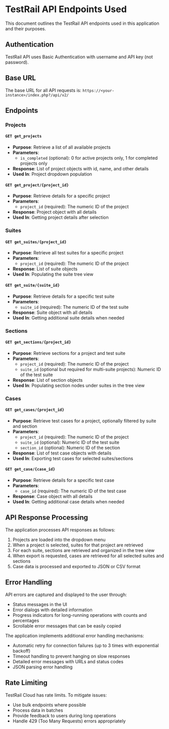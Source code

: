 # TestRail API Endpoints Used

This document outlines the TestRail API endpoints used in this application and their purposes.

## Authentication

TestRail API uses Basic Authentication with username and API key (not password).

## Base URL

The base URL for all API requests is: `https://<your-instance>/index.php?/api/v2/`

## Endpoints

### Projects

#### `GET get_projects`

- **Purpose**: Retrieve a list of all available projects
- **Parameters**:
  - `is_completed` (optional): 0 for active projects only, 1 for completed projects only
- **Response**: List of project objects with id, name, and other details
- **Used In**: Project dropdown population

#### `GET get_project/{project_id}`

- **Purpose**: Retrieve details for a specific project
- **Parameters**: 
  - `project_id` (required): The numeric ID of the project
- **Response**: Project object with all details
- **Used In**: Getting project details after selection

### Suites

#### `GET get_suites/{project_id}`

- **Purpose**: Retrieve all test suites for a specific project
- **Parameters**:
  - `project_id` (required): The numeric ID of the project
- **Response**: List of suite objects
- **Used In**: Populating the suite tree view

#### `GET get_suite/{suite_id}`

- **Purpose**: Retrieve details for a specific test suite
- **Parameters**:
  - `suite_id` (required): The numeric ID of the test suite
- **Response**: Suite object with all details
- **Used In**: Getting additional suite details when needed

### Sections

#### `GET get_sections/{project_id}`

- **Purpose**: Retrieve sections for a project and test suite
- **Parameters**:
  - `project_id` (required): The numeric ID of the project
  - `suite_id` (optional but required for multi-suite projects): Numeric ID of the test suite
- **Response**: List of section objects
- **Used In**: Populating section nodes under suites in the tree view

### Cases

#### `GET get_cases/{project_id}`

- **Purpose**: Retrieve test cases for a project, optionally filtered by suite and section
- **Parameters**:
  - `project_id` (required): The numeric ID of the project
  - `suite_id` (optional): Numeric ID of the test suite
  - `section_id` (optional): Numeric ID of the section
- **Response**: List of test case objects with details
- **Used In**: Exporting test cases for selected suites/sections

#### `GET get_case/{case_id}`

- **Purpose**: Retrieve details for a specific test case
- **Parameters**:
  - `case_id` (required): The numeric ID of the test case
- **Response**: Case object with all details
- **Used In**: Getting additional case details when needed

## API Response Processing

The application processes API responses as follows:

1. Projects are loaded into the dropdown menu
2. When a project is selected, suites for that project are retrieved
3. For each suite, sections are retrieved and organized in the tree view
4. When export is requested, cases are retrieved for all selected suites and sections
5. Case data is processed and exported to JSON or CSV format

## Error Handling

API errors are captured and displayed to the user through:
- Status messages in the UI
- Error dialogs with detailed information
- Progress indicators for long-running operations with counts and percentages
- Scrollable error messages that can be easily copied

The application implements additional error handling mechanisms:
- Automatic retry for connection failures (up to 3 times with exponential backoff)
- Timeout handling to prevent hanging on slow responses
- Detailed error messages with URLs and status codes
- JSON parsing error handling

## Rate Limiting

TestRail Cloud has rate limits. To mitigate issues:

- Use bulk endpoints where possible
- Process data in batches
- Provide feedback to users during long operations
- Handle 429 (Too Many Requests) errors appropriately